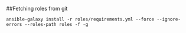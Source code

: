 

##Fetching roles from git
```
ansible-galaxy install -r roles/requirements.yml --force --ignore-errors --roles-path roles -f -g
```